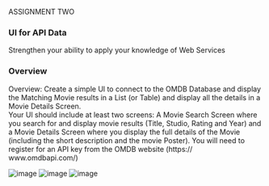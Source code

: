 ASSIGNMENT TWO<br/>
<h3>UI for API Data</h3>
Strengthen your ability to apply your knowledge of Web Services
<h3>Overview</h3>
Overview: Create a simple Ul to connect to the OMDB Database and display
the Matching Movie results in a List (or Table) and display all the details in a
Movie Details Screen.<br/>
Your Ul should include at least two screens: A Movie Search Screen where you
search for and display movie results (Title, Studio, Rating and Year) and a
Movie Details Screen where you display the full details of the Movie
(including the short description and the movie Poster).
You will need to register for an API key from the OMDB website (https://
www.omdbapi.com/)<br/>

![image](https://github.com/user-attachments/assets/cceba8bb-51c6-4fc5-bc28-23c7444c323a)
![image](https://github.com/user-attachments/assets/778c840a-d237-46ba-aeee-07fce3578f5a)
![image](https://github.com/user-attachments/assets/c06fad42-02c1-4636-a753-7efcbab9bcba)
